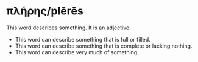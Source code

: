 # πλήρης/plērēs
This word describes something. It is an adjective.

* This word can describe something that is full or filled.
* This word can describe something that is complete or lacking nothing.
* This word can describe very much of something.
